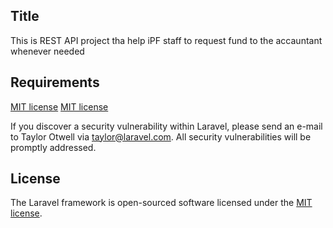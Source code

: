 

## Title
This is REST API project tha help iPF staff to request fund to the accauntant whenever needed

## Requirements
[MIT license](https://opensource.org/licenses/MIT)
[MIT license](https://opensource.org/licenses/MIT)

If you discover a security vulnerability within Laravel, please send an e-mail to Taylor Otwell via [taylor@laravel.com](mailto:taylor@laravel.com). All security vulnerabilities will be promptly addressed.

## License

The Laravel framework is open-sourced software licensed under the [MIT license](https://opensource.org/licenses/MIT).
